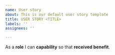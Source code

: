 ```yaml
---
name: User story
about: This is our default user story template
title: USER STORY <TITLE>
labels: ''
assignees: ''

---
```


As a **role** I can **capability** so that **received benefit**.
